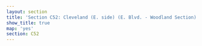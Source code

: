 ```yaml
---
layout: section
title: 'Section C52: Cleveland (E. side) (E. Blvd. - Woodland Section)'
show_title: true
map: 'yes'
section: C52
---
```

